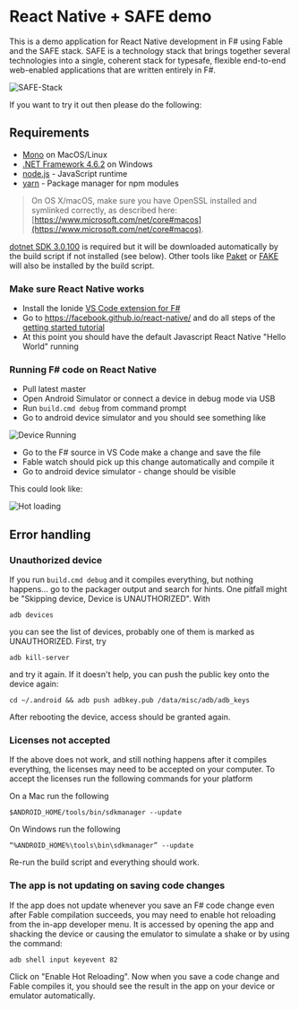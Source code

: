 # React Native + SAFE demo

This is a demo application for React Native development in F# using Fable and the SAFE stack.
SAFE is a technology stack that brings together several technologies into a single, coherent stack for typesafe, flexible end-to-end web-enabled applications that are written entirely in F#.

![SAFE-Stack](images/safe_logo.png "SAFE-Stack")

If you want to try it out then please do the following:

## Requirements

- [Mono](http://www.mono-project.com/) on MacOS/Linux
- [.NET Framework 4.6.2](https://support.microsoft.com/en-us/help/3151800/the--net-framework-4-6-2-offline-installer-for-windows) on Windows
- [node.js](https://nodejs.org/) - JavaScript runtime
- [yarn](https://yarnpkg.com/) - Package manager for npm modules

> On OS X/macOS, make sure you have OpenSSL installed and symlinked correctly, as described here: [https://www.microsoft.com/net/core#macos](https://www.microsoft.com/net/core#macos).

[dotnet SDK 3.0.100](https://www.microsoft.com/net/core) is required but it will be downloaded automatically by the build script if not installed (see below).
Other tools like [Paket](https://fsprojects.github.io/Paket/) or [FAKE](https://fake.build/) will also be installed by the build script.

### Make sure React Native works

* Install the Ionide [VS Code extension for F#](https://github.com/ionide/ionide-vscode-fsharp)
* Go to https://facebook.github.io/react-native/ and do all steps of the [getting started tutorial](https://facebook.github.io/react-native/docs/getting-started.html#content)
* At this point you should have the default Javascript React Native "Hello World" running

### Running F# code on React Native

* Pull latest master
* Open Android Simulator or connect a device in debug mode via USB
* Run `build.cmd debug` from command prompt
* Go to android device simulator and you should see something like

![Device Running](http://www.navision-blog.de/images/Clientapp.gif)

* Go to the F# source in VS Code make a change and save the file
* Fable watch should pick up this change automatically and compile it
* Go to android device simulator - change should be visible

This could look like:

![Hot loading](http://www.navision-blog.de/images/hotloading.gif)


## Error handling

### Unauthorized device

If you run `build.cmd debug` and it compiles everything, but nothing happens... go to the packager
output and search for hints.
One pitfall might be "Skipping device, Device is UNAUTHORIZED". With
```
adb devices
```
you can see the list of devices, probably one of them is marked as UNAUTHORIZED. First,
try
```
adb kill-server
```
and try it again. If it doesn't help, you can push the public key onto the device again:
```
cd ~/.android && adb push adbkey.pub /data/misc/adb/adb_keys
```
After rebooting the device, access should be granted again.

### Licenses not accepted

If the above does not work, and still nothing happens after it compiles everything, the licenses may need to be accepted on your computer. To accept the licenses run the following commands for your platform

On a Mac run the following
```
$ANDROID_HOME/tools/bin/sdkmanager --update
```
On Windows run the following
```
“%ANDROID_HOME%\tools\bin\sdkmanager” --update
```

Re-run the build script and everything should work.

### The app is not updating on saving code changes

If the app does not update whenever you save an F# code change even after Fable compilation succeeds, you may need to enable hot reloading from the in-app developer menu. It is accessed by opening the app and shacking the device or causing the emulator to simulate a shake or by using the command:
```
adb shell input keyevent 82
```

Click on "Enable Hot Reloading". Now when you save a code change and Fable compiles it, you should see the result in the app on your device or emulator automatically.
